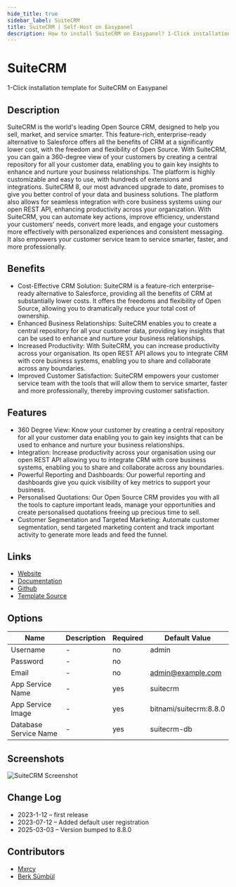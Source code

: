 ```yaml
---
hide_title: true
sidebar_label: SuiteCRM
title: SuiteCRM | Self-Host on Easypanel
description: How to install SuiteCRM on Easypanel? 1-Click installation template for SuiteCRM on Easypanel
---
```


<!-- generated -->

# SuiteCRM

1-Click installation template for SuiteCRM on Easypanel

## Description

SuiteCRM is the world&#39;s leading Open Source CRM, designed to help you sell, market, and service smarter. This feature-rich, enterprise-ready alternative to Salesforce offers all the benefits of CRM at a significantly lower cost, with the freedom and flexibility of Open Source. With SuiteCRM, you can gain a 360-degree view of your customers by creating a central repository for all your customer data, enabling you to gain key insights to enhance and nurture your business relationships. The platform is highly customizable and easy to use, with hundreds of extensions and integrations. SuiteCRM 8, our most advanced upgrade to date, promises to give you better control of your data and business solutions. The platform also allows for seamless integration with core business systems using our open REST API, enhancing productivity across your organization. With SuiteCRM, you can automate key actions, improve efficiency, understand your customers&#39; needs, convert more leads, and engage your customers more effectively with personalized experiences and consistent messaging. It also empowers your customer service team to service smarter, faster, and more professionally.

## Benefits

- Cost-Effective CRM Solution: SuiteCRM is a feature-rich enterprise-ready alternative to Salesforce, providing all the benefits of CRM at substantially lower costs. It offers the freedoms and flexibility of Open Source, allowing you to dramatically reduce your total cost of ownership.
- Enhanced Business Relationships: SuiteCRM enables you to create a central repository for all your customer data, providing key insights that can be used to enhance and nurture your business relationships.
- Increased Productivity: With SuiteCRM, you can increase productivity across your organisation. Its open REST API allows you to integrate CRM with core business systems, enabling you to share and collaborate across any boundaries.
- Improved Customer Satisfaction: SuiteCRM empowers your customer service team with the tools that will allow them to service smarter, faster and more professionally, thereby improving customer satisfaction.

## Features

- 360 Degree View: Know your customer by creating a central repository for all your customer data enabling you to gain key insights that can be used to enhance and nurture your business relationships.
- Integration: Increase productivity across your organisation using our open REST API allowing you to integrate CRM with core business systems, enabling you to share and collaborate across any boundaries.
- Powerful Reporting and Dashboards: Our powerful reporting and dashboards give you quick visibility of key metrics to support your business.
- Personalised Quotations: Our Open Source CRM provides you with all the tools to capture important leads, manage your opportunities and create personalised quotations freeing up precious time to sell.
- Customer Segmentation and Targeted Marketing: Automate customer segmentation, send targeted marketing content and track important activity to generate more leads and feed the funnel.

## Links

- [Website](https://suitecrm.com/)
- [Documentation](https://docs.suitecrm.com/)
- [Github](https://github.com/salesagility/SuiteCRM)
- [Template Source](https://github.com/easypanel-io/templates/tree/main/templates/suitecrm)

## Options

Name | Description | Required | Default Value
-|-|-|-
Username | - | no | admin
Password | - | no | 
Email | - | no | admin@example.com
App Service Name | - | yes | suitecrm
App Service Image | - | yes | bitnami/suitecrm:8.8.0
Database Service Name | - | yes | suitecrm-db

## Screenshots

![SuiteCRM Screenshot](./assets/screenshot.png)

## Change Log

- 2023-1-12 – first release
- 2023-07-12 – Added default user registration
- 2025-03-03 – Version bumped to 8.8.0

## Contributors

- [Mxrcy](https://github.com/DrMxrcy)
- [Berk Sümbül](https://berksmbl.com)
